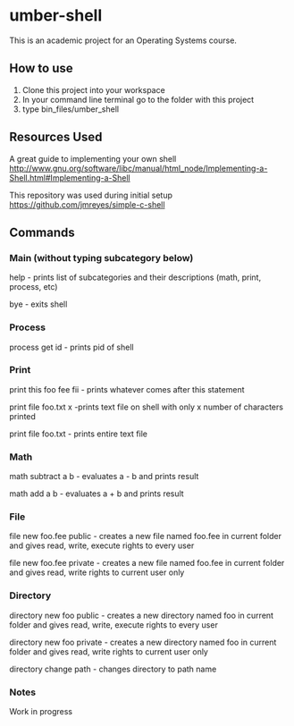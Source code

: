 # umber-shell

This is an academic project for an Operating Systems course.

## How to use
1. Clone this project into your workspace
2. In your command line terminal go to the folder with this project
3. type bin_files/umber_shell

## Resources Used

A great guide to implementing your own shell
http://www.gnu.org/software/libc/manual/html_node/Implementing-a-Shell.html#Implementing-a-Shell

This repository was used during initial setup
https://github.com/jmreyes/simple-c-shell

## Commands

### Main (without typing subcategory below)
help - prints list of subcategories and their descriptions (math, print, process, etc)

bye - exits shell

### Process
process get id            - prints pid of shell

### Print
print this foo fee fii         - prints whatever comes after this statement

print file foo.txt x -prints text file on shell with only x number of characters printed

print file foo.txt - prints entire text file


### Math

math subtract a b       - evaluates a - b and prints result

math add a b             - evaluates a + b and prints result

### File
file new foo.fee public   - creates a new file named foo.fee in current folder and gives read, write, execute rights to every user

file new foo.fee private  - creates a new file named foo.fee in current folder and gives read, write rights to current user only

### Directory
directory new foo public  - creates a new directory named foo in current folder and gives read, write, execute rights to every user

directory new foo private - creates a new directory named foo in current folder and gives read, write rights to current user only

directory change path - changes directory to path name



### Notes
Work in progress


